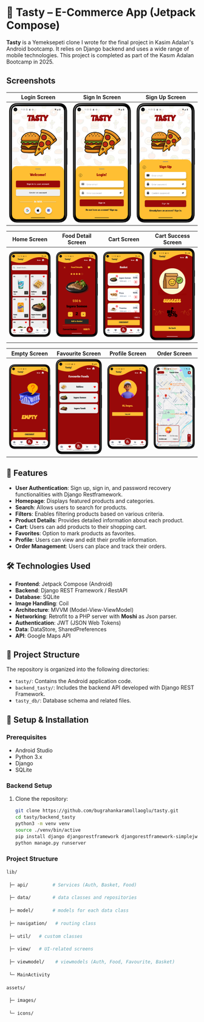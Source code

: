 # 🍔 Tasty – E-Commerce App (Jetpack Compose)

**Tasty** is a Yemeksepeti clone I wrote for the final project in Kasim Adalan's Android bootcamp. It relies on Django backend and uses a wide range of mobile technologies. This project is completed as part of the Kasım Adalan Bootcamp in 2025.

## Screenshots

| Login Screen | Sign In Screen | Sign Up Screen |
|--------------|----------------|----------------|
| ![Login Screen](https://github.com/bugrahankaramollaoglu/tasty/blob/main/tasty/readme_files/photo_1.png) | ![Sign In Screen](https://github.com/bugrahankaramollaoglu/tasty/blob/main/tasty/readme_files/photo_2.png) | ![Sign Up Screen](https://github.com/bugrahankaramollaoglu/tasty/blob/main/tasty/readme_files/photo_3.png) |

| Home Screen | Food Detail Screen | Cart Screen | Cart Success Screen |
|-----------------|---------------|-------------------|---------------|
| ![Homepage Screen](https://github.com/bugrahankaramollaoglu/tasty/blob/main/tasty/readme_files/photo_4.png) | ![Filter Screen](https://github.com/bugrahankaramollaoglu/tasty/blob/main/tasty/readme_files/photo_5.png) | ![Food Detail Screen](https://github.com/bugrahankaramollaoglu/tasty/blob/main/tasty/readme_files/photo_10.png) | ![Search Screen](https://github.com/bugrahankaramollaoglu/tasty/blob/main/tasty/readme_files/photo_11.png) |

| Empty Screen | Favourite Screen | Profile Screen | Order Screen |
|-------------|------------------|----------------|--------------|
| ![Cart Screen](https://github.com/bugrahankaramollaoglu/tasty/blob/main/tasty/readme_files/photo_9.png) | ![Favourite Screen](https://github.com/bugrahankaramollaoglu/tasty/blob/main/tasty/readme_files/photo_7.png) | ![Profile Screen](https://github.com/bugrahankaramollaoglu/tasty/blob/main/tasty/readme_files/photo_12.png) | ![Order Screen](https://github.com/bugrahankaramollaoglu/tasty/blob/main/tasty/readme_files/photo_13.png) |


## 📱 Features

- **User Authentication**: Sign up, sign in, and password recovery functionalities with Django Restframework.
- **Homepage**: Displays featured products and categories.
- **Search**: Allows users to search for products.
- **Filters**: Enables filtering products based on various criteria.
- **Product Details**: Provides detailed information about each product.
- **Cart**: Users can add products to their shopping cart.
- **Favorites**: Option to mark products as favorites.
- **Profile**: Users can view and edit their profile information.
- **Order Management**: Users can place and track their orders.

## 🛠️ Technologies Used

- **Frontend**: Jetpack Compose (Android)
- **Backend**: Django REST Framework / RestAPI
- **Database**: SQLite
- **Image Handling**: Coil
- **Architecture**: MVVM (Model-View-ViewModel)
- **Networking**: Retrofit to a PHP server with **Moshi** as Json parser.
- **Authentication**: JWT (JSON Web Tokens)
- **Data**: DataStore, SharedPreferences
- **API**: Google Maps API

## 📂 Project Structure

The repository is organized into the following directories:

- `tasty/`: Contains the Android application code.
- `backend_tasty/`: Includes the backend API developed with Django REST Framework.
- `tasty_db/`: Database schema and related files.

## 🧪 Setup & Installation

### Prerequisites

- Android Studio
- Python 3.x
- Django
- SQLite

### Backend Setup

1. Clone the repository:

   ```bash
   git clone https://github.com/bugrahankaramollaoglu/tasty.git
   cd tasty/backend_tasty
   python3 -m venv venv 
   source ./venv/bin/active
   pip install django djangorestframework djangorestframework-simplejwt
   python manage.py runserver


### Project Structure
```bash
lib/

 ├─ api/         # Services (Auth, Basket, Food)

 ├─ data/        # data classes and repositories

 ├─ model/       # models for each data class

 ├─ navigation/   # routing class

 ├─ util/   # custom classes

 ├─ view/   # UI-related screens

 ├─ viewmodel/    # viewmodels (Auth, Food, Favourite, Basket)

 └─ MainActivity

assets/

 ├─ images/

 └─ icons/

 ```
